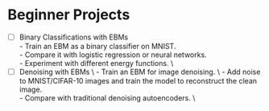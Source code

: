 
# Beginner Projects 
- [ ] Binary Classifications with EBMs \
      - Train an EBM as a binary classifier on MNIST. \
      - Compare it with logistic regression or neural networks. \
      - Experiment with different energy functions. \
- [ ] Denoising with EBMs \ 
      - Train an EBM for image denoising. \ 
      - Add noise to MNIST/CIFAR-10 images and train the model to reconstruct the clean image. \
      - Compare with traditional denoising autoencoders. \

